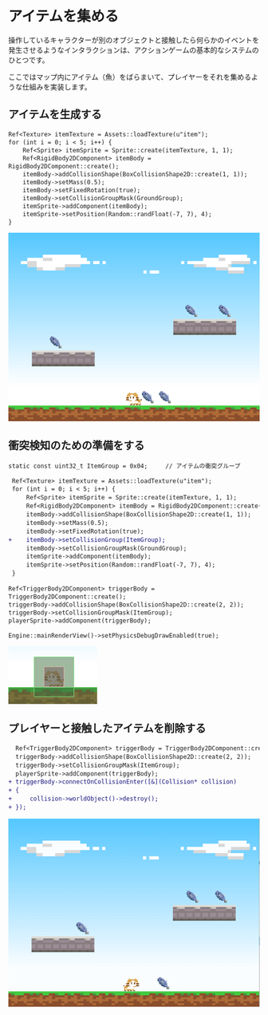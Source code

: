 アイテムを集める
==========

操作しているキャラクターが別のオブジェクトと接触したら何らかのイベントを発生させるようなインタラクションは、アクションゲームの基本的なシステムのひとつです。

ここではマップ内にアイテム（魚）をばらまいて、プレイヤーをそれを集めるような仕組みを実装します。


アイテムを生成する
----------

```
Ref<Texture> itemTexture = Assets::loadTexture(u"item");
for (int i = 0; i < 5; i++) {
    Ref<Sprite> itemSprite = Sprite::create(itemTexture, 1, 1);
    Ref<RigidBody2DComponent> itemBody = RigidBody2DComponent::create();
    itemBody->addCollisionShape(BoxCollisionShape2D::create(1, 1));
    itemBody->setMass(0.5);
    itemBody->setFixedRotation(true);
    itemBody->setCollisionGroupMask(GroundGroup);
    itemSprite->addComponent(itemBody);
    itemSprite->setPosition(Random::randFloat(-7, 7), 4);
}
```

![](img/collecting-items-1.png)


衝突検知のための準備をする
----------

```
static const uint32_t ItemGroup = 0x04;     // アイテムの衝突グループ
```

```diff
 Ref<Texture> itemTexture = Assets::loadTexture(u"item");
 for (int i = 0; i < 5; i++) {
     Ref<Sprite> itemSprite = Sprite::create(itemTexture, 1, 1);
     Ref<RigidBody2DComponent> itemBody = RigidBody2DComponent::create();
     itemBody->addCollisionShape(BoxCollisionShape2D::create(1, 1));
     itemBody->setMass(0.5);
     itemBody->setFixedRotation(true);
+    itemBody->setCollisionGroup(ItemGroup);
     itemBody->setCollisionGroupMask(GroundGroup);
     itemSprite->addComponent(itemBody);
     itemSprite->setPosition(Random::randFloat(-7, 7), 4);
 }
```

```
Ref<TriggerBody2DComponent> triggerBody = TriggerBody2DComponent::create();
triggerBody->addCollisionShape(BoxCollisionShape2D::create(2, 2));
triggerBody->setCollisionGroupMask(ItemGroup);
playerSprite->addComponent(triggerBody);
```

```
Engine::mainRenderView()->setPhysicsDebugDrawEnabled(true);
```

![](img/collecting-items-2.png)



プレイヤーと接触したアイテムを削除する
----------

```diff
  Ref<TriggerBody2DComponent> triggerBody = TriggerBody2DComponent::create();
  triggerBody->addCollisionShape(BoxCollisionShape2D::create(2, 2));
  triggerBody->setCollisionGroupMask(ItemGroup);
  playerSprite->addComponent(triggerBody);
+ triggerBody->connectOnCollisionEnter([&](Collision* collision)
+ {
+     collision->worldObject()->destroy();
+ });
```


![](img/collecting-items-3.gif)



